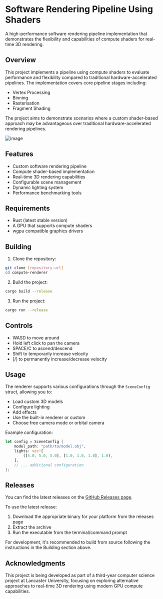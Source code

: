 # Software Rendering Pipeline Using Shaders

A high-performance software rendering pipeline implementation that demonstrates the flexibility and capabilities of compute shaders for real-time 3D rendering.

## Overview

This project implements a pipeline using compute shaders to evaluate performance and flexibility compared to traditional hardware-accelerated pipelines. The implementation covers core pipeline stages including:

- Vertex Processing
- Binning
- Rasterisation
- Fragment Shading

The project aims to demonstrate scenarios where a custom shader-based approach may be advantageous over traditional hardware-accelerated rendering pipelines.

![image](https://github.com/user-attachments/assets/0a254b94-a45a-41be-9125-06b54b773884)


## Features

- Custom software rendering pipeline
- Compute shader-based implementation
- Real-time 3D rendering capabilities
- Configurable scene management
- Dynamic lighting system
- Performance benchmarking tools

## Requirements

- Rust (latest stable version)
- A GPU that supports compute shaders
- wgpu compatible graphics drivers

## Building

1. Clone the repository:

```bash
git clone [repository-url]
cd compute-renderer
```

2. Build the project:

```bash
cargo build --release
```

3. Run the project:

```bash
cargo run --release
```

## Controls

- WASD to move around
- Hold left click to pan the camera
- SPACE/C to ascend/descend
- Shift to temporarily increase velocity
- [/] to permanently increase/decrease velocity

## Usage

The renderer supports various configurations through the `SceneConfig` struct, allowing you to:

- Load custom 3D models
- Configure lighting
- Add effects
- Use the built-in renderer or custom
- Choose free camera mode or orbital camera

Example configuration:

```rust
let config = SceneConfig {
    model_path: "path/to/model.obj",
    lights: vec![
        ([5.0, 5.0, 5.0], [1.0, 1.0, 1.0], 1.0),
    ],
    // ... additional configuration
};
```

## Releases

You can find the latest releases on the [GitHub Releases page](https://github.com/miguel4521/compute-renderer/releases).

To use the latest release:

1. Download the appropriate binary for your platform from the releases page
2. Extract the archive
3. Run the executable from the terminal/command prompt

For development, it's recommended to build from source following the instructions in the Building section above.

## Acknowledgments

This project is being developed as part of a third-year computer science project at Lancaster University, focusing on exploring alternative approaches to real-time 3D rendering using modern GPU compute capabilities. 
